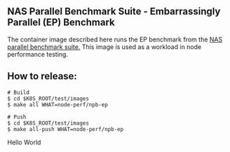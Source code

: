## NAS Parallel Benchmark Suite - Embarrassingly Parallel (EP) Benchmark

The container image described here runs the EP benchmark from the
[NAS parallel benchmark suite.](https://www.nas.nasa.gov/publications/npb.html)
This image is used as a workload in node performance testing.

## How to release:

```
# Build
$ cd $K8S_ROOT/test/images
$ make all WHAT=node-perf/npb-ep

# Push
$ cd $K8S_ROOT/test/images
$ make all-push WHAT=node-perf/npb-ep
```
Hello World
